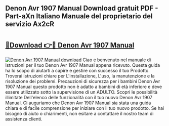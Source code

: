 ## Denon Avr 1907 Manual Download gratuit PDF - Part-aXn Italiano Manuale del proprietario del servizio Ax2cR

# <h2><a href="http://dfgvpr3.blite.top/?on=Denon+Avr+1907+Manual">🔗Download 👉🔴 Denon Avr 1907 Manual</a></h2>

[![Denon Avr 1907 Manual download](https://i.imgur.com/lujVjoI.png)](http://dfgvpr3.blite.top/?on=Denon+Avr+1907+Manual)
Ciao e benvenuto nel manuale di Istruzioni per il tuo Denon Avr 1907 Manual appena ricevuto. Questa guida ha lo scopo di aiutarti a capire e gestire con successo il tuo Prodotto. Troverai istruzioni chiare per L'installazione, L'uso, la manutenzione e la risoluzione dei problemi. Precauzioni di sicurezza per i bambini Denon Avr 1907 Manual questo prodotto non è adatto a bambini di età inferiore e deve essere utilizzato sotto la supervisione di un ADULTO. Scopri le possibilità illimitate Dell'elenco delle funzionalità con il tuo nuovo Denon Avr 1907 Manual. Ci auguriamo che Denon Avr 1907 Manual sia stata una guida chiara e di facile comprensione per iniziare con il tuo nuovo prodotto. Se hai bisogno di aiuto o chiarimenti, non esitare a contattare il nostro team di assistenza clienti.
